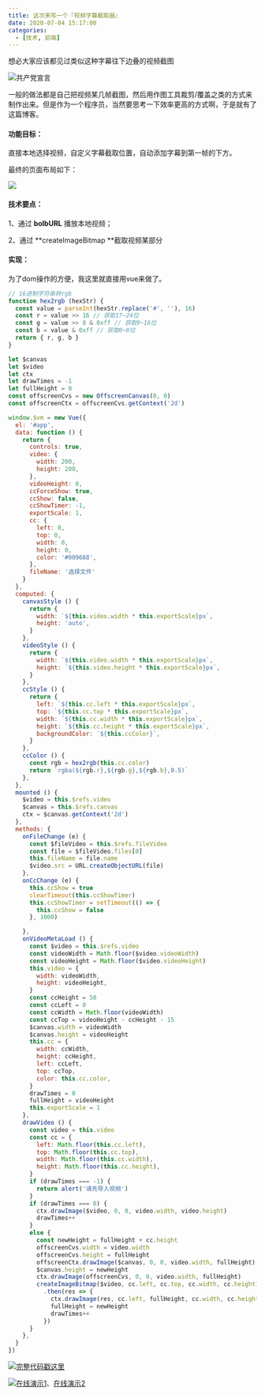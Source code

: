 ```yaml
---
title: 这次来写一个『视频字幕截取器』
date: 2020-07-04 15:17:00
categories:
  - [技术, 前端]
---
```


想必大家应该都见过类似这种字幕往下边叠的视频截图

![共产党宣言](/images/video_cut_1.jfif)

一般的做法都是自己把视频某几帧截图，然后用作图工具裁剪/覆盖之类的方式来制作出来。但是作为一个程序员，当然要思考一下效率更高的方式啊，于是就有了这篇博客。
<!-- more -->
#### 功能目标：

直接本地选择视频，自定义字幕截取位置，自动添加字幕到第一帧的下方。

最终的页面布局如下：
<!-- more -->
![](/images/video_cut_2.png)

#### 技术要点：

1、通过 **bolbURL** 播放本地视频；

2、通过 **createImageBitmap **截取视频某部分

#### 实现：

为了dom操作的方便，我这里就直接用vue来做了。

```javascript
// 16进制字符串转rgb
function hex2rgb (hexStr) {
  const value = parseInt(hexStr.replace('#', ''), 16)
  const r = value >> 16 // 获取17~24位
  const g = value >> 8 & 0xff // 获取9~16位
  const b = value & 0xff // 获取0~8位
  return { r, g, b }
}

let $canvas
let $video
let ctx
let drawTimes = -1
let fullHeight = 0
const offscreenCvs = new OffscreenCanvas(0, 0)
const offscreenCtx = offscreenCvs.getContext('2d')

window.$vm = new Vue({
  el: '#app',
  data: function () {
    return {
      controls: true,
      video: {
        width: 200,
        height: 200,
      },
      videoHeight: 0,
      ccForceShow: true,
      ccShow: false,
      ccShowTimer: -1,
      exportScale: 1,
      cc: {
        left: 0,
        top: 0,
        width: 0,
        height: 0,
        color: '#009688',
      },
      fileName: '选择文件'
    }
  },
  computed: {
    canvasStyle () {
      return {
        width: `${this.video.width * this.exportScale}px`,
        height: 'auto',
      }
    },
    videoStyle () {
      return {
        width: `${this.video.width * this.exportScale}px`,
        height: `${this.video.height * this.exportScale}px`,
      }
    },
    ccStyle () {
      return {
        left: `${this.cc.left * this.exportScale}px`,
        top: `${this.cc.top * this.exportScale}px`,
        width: `${this.cc.width * this.exportScale}px`,
        height: `${this.cc.height * this.exportScale}px`,
        backgroundColor: `${this.ccColor}`,
      }
    },
    ccColor () {
      const rgb = hex2rgb(this.cc.color)
      return `rgba(${rgb.r},${rgb.g},${rgb.b},0.5)`
    },
  },
  mounted () {
    $video = this.$refs.video
    $canvas = this.$refs.canvas
    ctx = $canvas.getContext('2d')
  },
  methods: {
    onFileChange (e) {
      const $fileVideo = this.$refs.fileVideo
      const file = $fileVideo.files[0]
      this.fileName = file.name
      $video.src = URL.createObjectURL(file)
    },
    onCcChange (e) {
      this.ccShow = true
      clearTimeout(this.ccShowTimer)
      this.ccShowTimer = setTimeout(() => {
        this.ccShow = false
      }, 1000)

    },
    onVideoMetaLoad () {
      const $video = this.$refs.video
      const videoWidth = Math.floor($video.videoWidth)
      const videoHeight = Math.floor($video.videoHeight)
      this.video = {
        width: videoWidth,
        height: videoHeight,
      }
      const ccHeight = 50
      const ccLeft = 0
      const ccWidth = Math.floor(videoWidth)
      const ccTop = videoHeight - ccHeight - 15
      $canvas.width = videoWidth
      $canvas.height = videoHeight
      this.cc = {
        width: ccWidth,
        height: ccHeight,
        left: ccLeft,
        top: ccTop,
        color: this.cc.color,
      }
      drawTimes = 0
      fullHeight = videoHeight
      this.exportScale = 1
    },
    drawVideo () {
      const video = this.video
      const cc = {
        left: Math.floor(this.cc.left),
        top: Math.floor(this.cc.top),
        width: Math.floor(this.cc.width),
        height: Math.floor(this.cc.height),
      }
      if (drawTimes === -1) {
        return alert('请先导入视频')
      }
      if (drawTimes === 0) {
        ctx.drawImage($video, 0, 0, video.width, video.height)
        drawTimes++
      }
      else {
        const newHeight = fullHeight + cc.height
        offscreenCvs.width = video.width
        offscreenCvs.height = fullHeight
        offscreenCtx.drawImage($canvas, 0, 0, video.width, fullHeight)
        $canvas.height = newHeight
        ctx.drawImage(offscreenCvs, 0, 0, video.width, fullHeight)
        createImageBitmap($video, cc.left, cc.top, cc.width, cc.height)
          .then(res => {
            ctx.drawImage(res, cc.left, fullHeight, cc.width, cc.height)
            fullHeight = newHeight
            drawTimes++
          })
      }
    },
  }
})
```

![](/images/hand.webp)[完整代码戳这里](https://gitee.com/kaysama/blog-source-host/blob/master/%E8%A7%86%E9%A2%91%E5%AD%97%E5%B9%95%E6%88%AA%E5%8F%96%E5%99%A8/index.html)

![](/images/hand.webp)[在线演示1](http://kaysama.gitee.io/blog-source-host/%E8%A7%86%E9%A2%91%E5%AD%97%E5%B9%95%E6%88%AA%E5%8F%96%E5%99%A8/)、[在线演示2](https://codepen.io/oj8kay/pen/zYrpQYK)